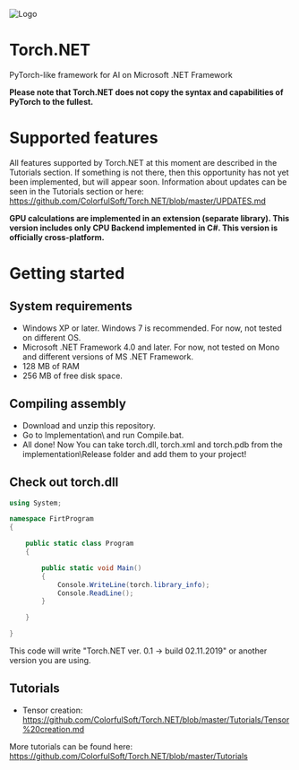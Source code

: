 ![Logo](https://github.com/ColorfulSoft/Torch.NET/blob/master/Torch.NET_logo.png)

# Torch.NET

PyTorch-like framework for AI on Microsoft .NET Framework

**Please note that Torch.NET does not copy the syntax and capabilities of PyTorch to the fullest.**

# Supported features
All features supported by Torch.NET at this moment are described in the Tutorials section. If something is not there, then this opportunity has not yet been implemented, but will appear soon. Information about updates can be seen in the Tutorials section or here: https://github.com/ColorfulSoft/Torch.NET/blob/master/UPDATES.md

**GPU calculations are implemented in an extension (separate library). This version includes only CPU Backend implemented in C#. This version is officially cross-platform.**

# Getting started
## System requirements
* Windows XP or later. Windows 7 is recommended. For now, not tested on different OS.
* Microsoft .NET Framework 4.0 and later. For now, not tested on Mono and different versions of MS .NET Framework.
* 128 MB of RAM
* 256 MB of free disk space.

## Compiling assembly
* Download and unzip this repository.
* Go to Implementation\ and run Compile.bat.
* All done! Now You can take torch.dll, torch.xml and torch.pdb from the implementation\Release folder and add them to your project!

## Check out torch.dll
```C#
using System;

namespace FirtProgram
{

    public static class Program
    {

        public static void Main()
        {
            Console.WriteLine(torch.library_info);
            Console.ReadLine();
        }

    }

}
```
This code will write "Torch.NET ver. 0.1 -> build 02.11.2019" or another version you are using.

## Tutorials
* Tensor creation: https://github.com/ColorfulSoft/Torch.NET/blob/master/Tutorials/Tensor%20creation.md

More tutorials can be found here: https://github.com/ColorfulSoft/Torch.NET/blob/master/Tutorials

